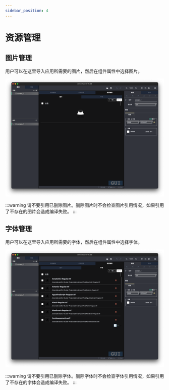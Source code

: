 ```yaml
---
sidebar_position: 4
---
```



# 资源管理

## **图片管理**

用户可以在这里导入应用所需要的图片，然后在组件属性中选择图片。

![图片资源](/img/anyui-resource-image.svg)

:::warning
请不要引用已删除图片。删除图片时不会检查图片引用情况，如果引用了不存在的图片会造成编译失败。
:::

## **字体管理**

用户可以在这里导入应用所需要的字体，然后在组件属性中选择字体。

![字体资源](/img/anyui-resource-fonts.svg)

:::warning
请不要引用已删除字体。删除字体时不会检查字体引用情况，如果引用了不存在的字体会造成编译失败。
:::
